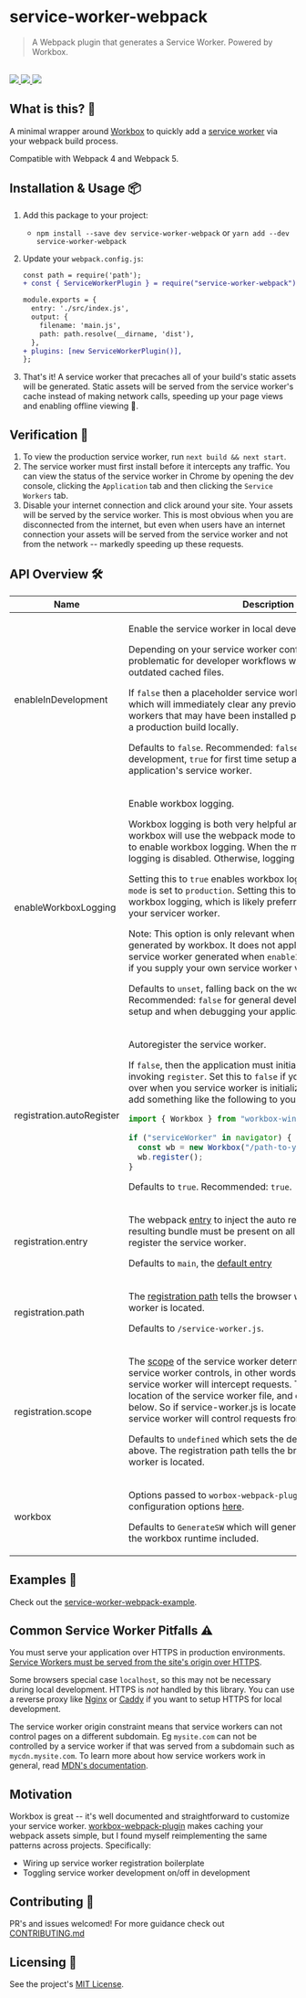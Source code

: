 # service-worker-webpack

<blockquote>A Webpack plugin that generates a Service Worker. Powered by Workbox.</blockquote>

<br />

<a href="https://www.npmjs.com/package/service-worker-webpack">
  <img src="https://img.shields.io/npm/v/service-worker-webpack.svg">
</a>
<a href="https://github.com/tatethurston/service-worker-webpack/blob/master/LICENSE">
  <img src="https://img.shields.io/npm/l/service-worker-webpack.svg">
</a>
<a href="https://www.npmjs.com/package/service-worker-webpack">
  <img src="https://img.shields.io/npm/dy/service-worker-webpack.svg">
</a>

## What is this? 🧐

A minimal wrapper around [Workbox](https://developers.google.com/web/tools/workbox) to quickly add a [service worker](https://developer.mozilla.org/en-US/docs/Web/API/Service_Worker_API) via your webpack build process.

Compatible with Webpack 4 and Webpack 5.

## Installation & Usage 📦

1. Add this package to your project:

   - `npm install --save dev service-worker-webpack` or `yarn add --dev service-worker-webpack`

2. Update your `webpack.config.js`:

   ```diff
   const path = require('path');
   + const { ServiceWorkerPlugin } = require("service-worker-webpack");

   module.exports = {
     entry: './src/index.js',
     output: {
       filename: 'main.js',
       path: path.resolve(__dirname, 'dist'),
     },
   + plugins: [new ServiceWorkerPlugin()],
   };
   ```

3. That's it! A service worker that precaches all of your build's static assets will be generated. Static assets will be served from the service worker's cache instead of making network calls, speeding up your page views and enabling offline viewing 🙌.

## Verification 🤔

1. To view the production service worker, run `next build && next start`.
2. The service worker must first install before it intercepts any traffic. You can view the status of the service worker in Chrome by opening the dev console, clicking the `Application` tab and then clicking the `Service Workers` tab.
3. Disable your internet connection and click around your site. Your assets will be served by the service worker. This is most obvious when you are disconnected from the internet, but even when users have an internet connection your assets will be served from the service worker and not from the network -- markedly speeding up these requests.

## API Overview 🛠

<table>
  <thead>
    <tr>
      <th>Name</th>
      <th>Description</th>
      <th>Type</th>
    </tr>
  </thead>
  <tbody>
    <tr>
      <td>enableInDevelopment</td>
<td>

Enable the service worker in local development.

Depending on your service worker configuration, this can be problematic for developer workflows where you end up serving outdated cached files.

If `false` then a placeholder service worker will be generated, which will immediately clear any previously installed service workers that may have been installed previously such as testing a production build locally.

Defaults to `false`. Recommended: `false` for general development, `true` for first time setup and when debugging your application's service worker.

</td>
<td>boolean | undefined</td>
</tr>
<tr>
  <td>enableWorkboxLogging</td>
<td>

Enable workbox logging.

Workbox logging is both very helpful and very chatty. By default, workbox will use the webpack mode to determine whether or not to enable workbox logging. When the mode is `production`, then logging is disabled. Otherwise, logging is enabled.

Setting this to `true` enables workbox logging when the webpack `mode` is set to `production`. Setting this to `false` will disable workbox logging, which is likely preferred when not debugging your servicer worker.

Note: This option is only relevant when using the service worker generated by workbox. It does not apply to the development service worker generated when `enableInDevelopment` is `false`, or if you supply your own service worker via workbox's `swSrc` field.

Defaults to `unset`, falling back on the workbox behavior. Recommended: `false` for general development, `true` for first time setup and when debugging your application's service worker.

</td>
  <td>boolean | undefined</td>
</tr>
<tr>
  <td>registration.autoRegister</td>
<td>

Autoregister the service worker.

If `false`, then the application must initialize the service worker by invoking `register`. Set this to `false` if you'd like to take control over when you service worker is initialized. You'll then need to add something like the following to your application:

```javascript
import { Workbox } from "workbox-window";

if ("serviceWorker" in navigator) {
  const wb = new Workbox("/path-to-your-service-worker.js");
  wb.register();
}
```

Defaults to `true`. Recommended: `true`.

</td>
</td>
  <td>boolean | undefined</td>
</tr>
<tr>
  <td>registration.entry</td>
<td>

The webpack [entry](https://webpack.js.org/concepts/entry-points/) to inject the auto registration code into. The resulting bundle must be present on all pages that expect to register the service worker.

Defaults to `main`, the [default entry](https://webpack.js.org/concepts/entry-points/#single-entry-shorthand-syntax.)

</td>
</td>
  <td>string | undefined</td>
</tr>
<tr>
  <td>registration.path</td>
<td>

The [registration path](https://developers.google.com/web/ilt/pwa/introduction-to-service-worker#registration_and_scope) tells the browser where your service worker is located.

Defaults to `/service-worker.js`.

</td>
</td>
  <td>string | undefined</td>
</tr>
<tr>
  <td>registration.scope</td>
<td>

The [scope](https://developers.google.com/web/ilt/pwa/introduction-to-service-worker#registration_and_scope) of the service worker determines which files the service worker controls, in other words, from which path the service worker will intercept requests. The default scope is the location of the service worker file, and extends to all directories below. So if service-worker.js is located in the root directory, the service worker will control requests from all files at this domain.

Defaults to `undefined` which sets the default scope as described above.
The registration path tells the browser where your service worker is located.

</td>
</td>
  <td>string | undefined</td>
</tr>
<tr>
  <td>workbox</td>
<td>

Options passed to `worbox-webpack-plugin`. See all available configuration options [here](https://developers.google.com/web/tools/workbox/modules/workbox-webpack-plugin).

Defaults to `GenerateSW` which will generate a service worker with the workbox runtime included.

</td>
  <td>InjectManifestOptions | GenerateSWOptions</td>
</tr>
  </tbody>
</table>

## Examples 🚀

Check out the [service-worker-webpack-example](https://github.com/tatethurston/service-worker-webpack/blob/master/examples/react-example/).

## Common Service Worker Pitfalls ⚠️

You must serve your application over HTTPS in production environments. [Service Workers must be served from the site's origin over HTTPS](https://developers.google.com/web/fundamentals/primers/service-workers).

Some browsers special case `localhost`, so this may not be necessary during local development. HTTPS is _not_ handled by this library. You can use a reverse proxy like [Nginx](https://www.nginx.com/) or [Caddy](https://caddyserver.com/) if you want to setup HTTPS for local development.

The service worker origin constraint means that service workers can not control pages on a different subdomain. Eg `mysite.com` can not be controlled by a service worker if that was served from a subdomain such as `mycdn.mysite.com`. To learn more about how service workers work in general, read [MDN's documentation](https://developer.mozilla.org/en-US/docs/Web/API/Service_Worker_API).

## Motivation

Workbox is great -- it's well documented and straightforward to customize your service worker. [workbox-webpack-plugin](https://www.npmjs.com/package/workbox-webpack-plugin) makes caching your webpack assets simple, but I found myself reimplementing the same patterns across projects. Specifically:

- Wiring up service worker registration boilerplate
- Toggling service worker development on/off in development

## Contributing 👫

PR's and issues welcomed! For more guidance check out [CONTRIBUTING.md](https://github.com/tatethurston/service-worker-webpack/blob/master/CONTRIBUTING.md)

## Licensing 📃

See the project's [MIT License](https://github.com/tatethurston/service-worker-webpack/blob/master/LICENSE).
